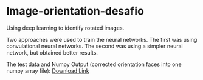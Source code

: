 # Image-orientation-desafio
Using deep learning to identify rotated images.

Two approaches were used to train the neural networks.
The first was using convulational neural networks.
The second was using a simpler neural network, but obtained better results.

The test data and Numpy Output (corrected orientation faces into one numpy array file): [Download Link](https://drive.google.com/drive/u/0/folders/1b4uQDRzGT_PnEX64cwVPBSnlNbmKjPNq)
